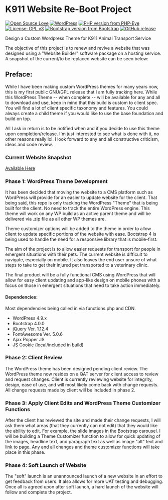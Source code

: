 # K911 Website Re-Boot Project
[![Open Source Love](https://badges.frapsoft.com/os/v1/open-source.png?v=103)](https://github.com/bkaminski/K911-Website-Reboot/) [![WordPress](https://img.shields.io/wordpress/v/akismet.svg?style=flat-square)](https://github.com/bkaminski/K911-Website-Reboot/) [![PHP version from PHP-Eye](https://img.shields.io/php-eye/symfony/symfony.svg?style=flat-square)](https://github.com/bkaminski/K911-Website-Reboot/) [![License: GPL v3](https://img.shields.io/badge/License-GPL%20v3-blue.svg)](https://www.gnu.org/licenses/gpl-3.0) [![Bootstrap version from Bootstrap](https://img.shields.io/badge/Bootstrap-v4.0.0-orange.svg)](https://getbootstrap.com/) [![GitHub release](https://img.shields.io/github/release/qubyte/rubidium.svg?style=flat-square)](https://github.com/bkaminski/K911-Website-Reboot/)

Design a Custom Wordpress Theme for K911 Animal Transport Service

The objective of this project is to renew and revive a website that was designed using a "Website Builder" software package on a hosting service. A snapshot of the current/to be replaced website can be seen below:

## Preface:
While I have been making custom WordPress themes for many years now, this is my first public GNU/GPL release that I am fully tracking here. While this WordPress Theme -- when complete -- will be available for any and all to download and use, keep in mind that this build is custom to client spec. You will find a lot of client specific taxonomy and features. You could always create a child theme if you would like to use the base foundation and build on top.

All I ask in return is to be notified when and if you decide to use this theme upon completion/release. I'm just interested to see what is done with it, no other reasons really lol. I look forward to any and all constructive criticism, ideas and code review.

### Current Website Snapshot
<a href="https://web.archive.org/web/20170929060439/http://www.k911online.com/">Available Here</a>

### Phase 1: WordPress Theme Development
It has been decided that moving the website to a CMS platform such as WordPress will provide for an easier to update website for the client. That being said, this repo is only tracking the WordPress "Theme" that is being built for the client. No need to track the entire WordPress engine. This theme will work on any WP build as an active parent theme and will be delivered via .zip file as all other WP themes are.

Theme customizer options will be added to the theme in order to allow client to update specific portions of the website with ease. Bootstrap 4 is being used to handle the need for a responsive library that is mobile-first.

The aim of the project is to allow easier requests for transport for people in emergent situations with their pets. The current website is difficult to navigate, especially on mobile. It also leaves the end user unsure of what steps to take to get their injured pet transported to a veterinary clinic.

The final product will be a fully functional CMS using WordPress that will allow for easy client updating and app-like design on mobile phones with a focus on those in emergent situations that need to take action immediately.

#### Dependencies:
Most dependencies being called in via functions.php and CDN.
<ul>
<li>WordPress 4.9.x</li>
<li>Bootstrap 4.0.0</li>
<li>jQuery Ver. 1.12.4</li>
<li>FontAwesome Ver. 5.0.6</li>
<li>Ajax Popper JS</li>
<li>JS Cookie (local/included in build)</li>
</ul>

### Phase 2: Client Review
The WordPress theme has been designed pending client review. The WordPress theme now resides on a QAT server for client access to review and request changes. Client is currently reviewing website for integrity, design, ease of use, and will most likely come back with change requests. All change requests made by client will be included in phase 2.

### Phase 3: Apply Client Edits and WordPress Theme Customizer Functions
After the client has reviewed the site and made their change requests, I will ask them what areas (that they currently can not edit) that they would like the ability to edit. For example, the slide images in the Bootstrap carousel. I will be building a Theme Customizer function to allow for quick updating of the images, headline text, and paragraph text as well as image "alt" text and link to page. Any and all changes and theme customizer functions will take place in this phase.

### Phase 4: Soft Launch of Website
The "soft" launch is an unannounced launch of a new website in an effort to get feedback from users. It also allows for more UAT testing and debugging. Once all is agreed upon after soft launch, a hard launch of the website will follow and complete the project.
